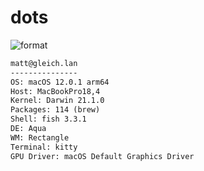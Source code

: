 
# dots

![format](https://github.com/gleich/dots/workflows/format/badge.svg)

```txt
matt@gleich.lan 
--------------- 
OS: macOS 12.0.1 arm64 
Host: MacBookPro18,4 
Kernel: Darwin 21.1.0 
Packages: 114 (brew) 
Shell: fish 3.3.1 
DE: Aqua 
WM: Rectangle 
Terminal: kitty 
GPU Driver: macOS Default Graphics Driver 
```
